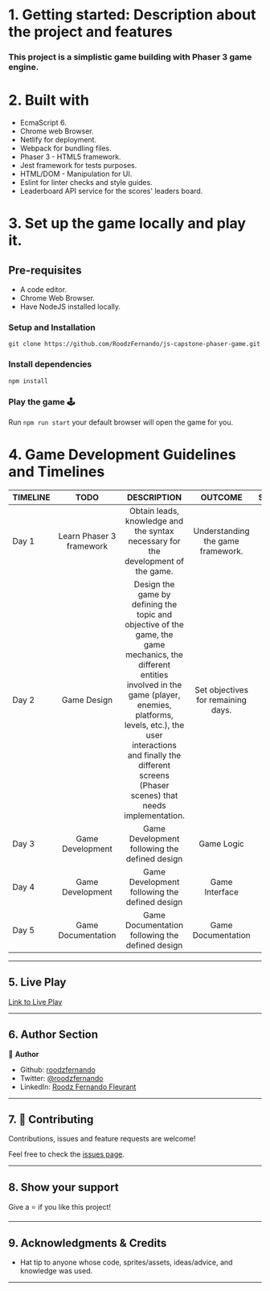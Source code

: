 # 1. Getting started: Description about the project and features

### This project is a simplistic game building with Phaser 3 game engine.

# 2. Built with

* EcmaScript 6.
* Chrome web Browser.
* Netlify for deployment.
* Webpack for bundling files.
* Phaser 3 - HTML5 framework.
* Jest framework for tests purposes.
* HTML/DOM - Manipulation for UI.
* Eslint for linter checks and style guides.
* Leaderboard API service for the scores' leaders board.

# 3. Set up the game locally and play it.

## Pre-requisites
* A code editor.
* Chrome Web Browser.
* Have NodeJS installed locally.

### Setup and Installation

```
git clone https://github.com/RoodzFernando/js-capstone-phaser-game.git
```

### Install dependencies

```
npm install
```

### Play the game 🕹️

Run `npm run start` your default browser will open the game for you.

# 4. Game Development Guidelines and Timelines

| TIMELINE    |  TODO  |  DESCRIPTION  |    OUTCOME   |  STATUS   |
| :---        | :----: |    :----:     |    :----:    |  :----:   |
| Day 1       | Learn Phaser 3 framework | Obtain leads, knowledge and the syntax necessary for the development of the game.| Understanding the game framework.|&#9745;|
| Day 2       | Game Design | Design the game by defining the topic and objective of the game, the game mechanics, the different entities involved in the game (player, enemies, platforms, levels, etc.), the user interactions and finally the different screens (Phaser scenes) that needs implementation. |  Set objectives for remaining days. |&#9745;|
| Day 3       |Game Development| Game Development following the defined design|  Game Logic             |&#9745;|
| Day 4       |Game Development| Game Development following the defined design|  Game Interface         |&#9745;|
| Day 5       |Game Documentation| Game Documentation following the defined design|  Game Documentation |&#9745;|
---

## 5. Live Play

[Link to Live Play](https://clash-of-cars.netlify.app/)

---

## 6. Author Section

👤 **Author**

- Github: [roodzfernando](https://github.com/RoodzFernando)
- Twitter: [@roodzfernando](https://twitter.com/RoodzFernando)
- LinkedIn: [Roodz Fernando Fleurant](https://www.linkedin.com/in/roodz-fernando-fleurant)

---

## 7. 🤝 Contributing

Contributions, issues and feature requests are welcome!

Feel free to check the [issues page](https://github.com/RoodzFernando/js-capstone-phaser-game/issues).

---

## 8. Show your support

Give a ⭐️ if you like this project!

---

## 9. Acknowledgments & Credits

- Hat tip to anyone whose code, sprites/assets, ideas/advice, and knowledge was used.

---
